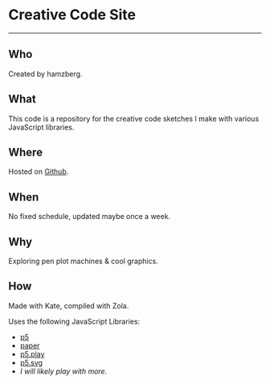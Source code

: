 # Creative Code Site

<hr>

## Who

Created by hamzberg.

## What

This code is a repository for the creative code sketches I make with various JavaScript libraries.

## Where

Hosted on [Github](https://github.com/hamzberg/cc-site).

## When

No fixed schedule, updated maybe once a week.

## Why

Exploring pen plot machines & cool graphics.

## How

Made with Kate, compiled with Zola.

Uses the following JavaScript Libraries:
* [p5](https://github.com/processing/p5.js/)
* [paper](https://github.com/paperjs/paper.js)
* [p5.play](https://github.com/quinton-ashley/p5play/releases)
* [p5.svg](https://github.com/zenozeng/p5.js-svg)
* _I will likely play with more._
